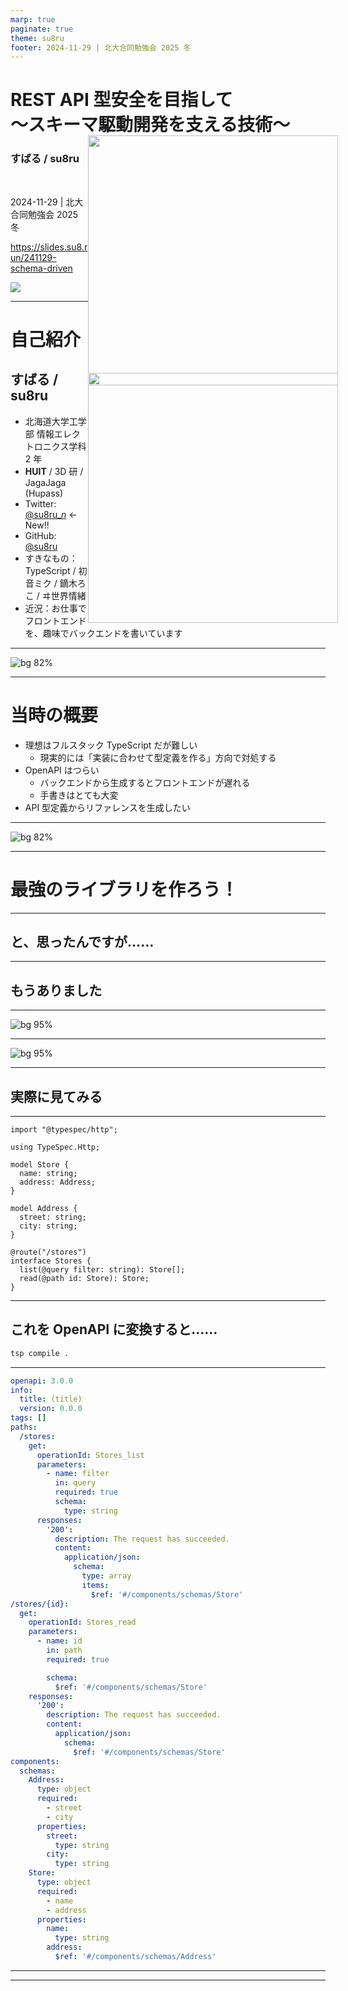 ```yaml
---
marp: true
paginate: true
theme: su8ru
footer: 2024-11-29 | 北大合同勉強会 2025 冬
---
```


# REST API 型安全を目指して<br />〜スキーマ駆動開発を支える技術〜

<style scoped>
  .profile-icon {
    width: 90px;
    float: left;
    margin-right: 16px;
  }
</style>

<img src="https://images.su8ru.dev/outline_800.png" class="profile-icon"  />

### すばる / su8ru

<br />

2024-11-29 | 北大合同勉強会 2025 冬

<https://slides.su8.run/241129-schema-driven>

<img class="qrcode" src="https://api.qrserver.com/v1/create-qr-code/?size=150x150&color=5685ad&bgcolor=e7f4ff&qzone=2&data=https://slides.su8.run/241129-schema-driven">

---

<!--
header: API 型安全を目指して 〜スキーマ駆動開発を支える技術〜 | su8ru
-->

<style scoped>
  .profile-icon {
    width: 400px;
    float: right;
    margin-right: -20px;
    margin-top: -20px;
  }
</style>

<img src="https://images.su8ru.dev/outline_800.png" class="profile-icon"  />

# 自己紹介

## すばる / su8ru

- 北海道大学工学部
  情報エレクトロニクス学科 2 年
- **HUIT** / 3D 研 / JagaJaga (Hupass)
- Twitter: [@su8ru\__n_](https://twitter.com/su8ru_n) <- New!!
- GitHub: [@su8ru](https://github.com/su8ru)
- すきなもの：TypeScript / 初音ミク / 鏑木ろこ / ヰ世界情緒
- 近況：お仕事でフロントエンドを、趣味でバックエンドを書いています

---

![bg 82%](images/231215-title.png)

---

# 当時の概要

- 理想はフルスタック TypeScript だが難しい
  - 現実的には「実装に合わせて型定義を作る」方向で対処する
- OpenAPI はつらい
  - バックエンドから生成するとフロントエンドが遅れる
  - 手書きはとても大変
- API 型定義からリファレンスを生成したい

---

![bg 82%](images/231215-result.png)

---

# 最強のライブラリを作ろう！

---

## と、思ったんですが……

---

## もうありました

---

![bg 95%](images/typespec-lp.png)

---

![bg 95%](images/typespec.png)

---

## 実際に見てみる

---

```tsp
import "@typespec/http";

using TypeSpec.Http;

model Store {
  name: string;
  address: Address;
}

model Address {
  street: string;
  city: string;
}

@route("/stores")
interface Stores {
  list(@query filter: string): Store[];
  read(@path id: Store): Store;
}
```

---

## これを OpenAPI に変換すると……

```sh
tsp compile .
```

---

<div class="col2">

```yaml
openapi: 3.0.0
info:
  title: (title)
  version: 0.0.0
tags: []
paths:
  /stores:
    get:
      operationId: Stores_list
      parameters:
        - name: filter
          in: query
          required: true
          schema:
            type: string
      responses:
        '200':
          description: The request has succeeded.
          content:
            application/json:
              schema:
                type: array
                items:
                  $ref: '#/components/schemas/Store'
/stores/{id}:
  get:
    operationId: Stores_read
    parameters:
      - name: id
        in: path
        required: true
```

```yaml
        schema:
          $ref: '#/components/schemas/Store'
    responses:
      '200':
        description: The request has succeeded.
        content:
          application/json:
            schema:
              $ref: '#/components/schemas/Store'
components:
  schemas:
    Address:
      type: object
      required:
        - street
        - city
      properties:
        street:
          type: string
        city:
          type: string
    Store:
      type: object
      required:
        - name
        - address
      properties:
        name:
          type: string
        address:
          $ref: '#/components/schemas/Address'
```

</div>

---

---
